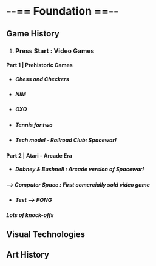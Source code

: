 # --== Foundation ==--



## Game History

1. ### Press Start : Video Games



#### Part 1 | Prehistoric Games

* ##### Chess and Checkers
* ##### NIM
* ##### OXO
* ##### Tennis for two
* ##### Tech model - Railroad Club: Spacewar!



#### Part 2 | Atari - Arcade Era



* ##### Dabney \& Bushnell : Arcade version of Spacewar!

##### --> Computer Space : First comercially sold video game



* ##### Test --> PONG



##### Lots of knock-offs



##### 

## Visual Technologies

## Art History

